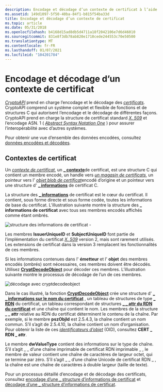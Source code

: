 ```yaml
---
description: Encodage et décodage d’un contexte de certificat à l’aide de CryptoAPI.
ms.assetid: 149d1097-5f50-40ba-84f1-b815f54ba33d
title: Encodage et décodage d’un contexte de certificat
ms.topic: article
ms.date: 05/31/2018
ms.openlocfilehash: b4168d15ad8db5d4711a18f2042106e7d6d46010
ms.sourcegitcommit: 831e8f3db78ab820e1710cede244553c70e50500
ms.translationtype: MT
ms.contentlocale: fr-FR
ms.lasthandoff: 01/07/2021
ms.locfileid: "104201784"
---
```

# <a name="encoding-and-decoding-a-certificate-context"></a>Encodage et décodage d’un contexte de certificat

[*CryptoAPI*](../secgloss/c-gly.md) prend en charge l’encodage et le décodage des [*certificats*](../secgloss/c-gly.md). CryptoAPI comprend un système complet et flexible de fonctions et de structures C qui autorisent l’encodage et le décodage de différentes façons. CryptoAPI prend en charge la structure de certificat standard [*X. 509*](../secgloss/x-gly.md) et l’encodage ASN. 1 ( [*Abstract Syntax Notation One*](../secgloss/a-gly.md) ) pour assurer l’interopérabilité avec d’autres systèmes.

Pour obtenir une vue d’ensemble des données encodées, consultez [données encodées et décodées](encoded-and-decoded-data.md).

## <a name="certificate-contexts"></a>Contextes de certificat

Un [*contexte de certificat*](../secgloss/c-gly.md), un [**\_ contexte**](/windows/desktop/api/Wincrypt/ns-wincrypt-cert_context)de certificat, est une structure C qui contient un membre encodé, un handle vers [*un magasin de certificats*](../secgloss/c-gly.md), un pointeur vers l' [*objet blob de certificat*](../secgloss/c-gly.md)encodé d’origine et un pointeur vers une structure d' [**\_ informations**](/windows/desktop/api/Wincrypt/ns-wincrypt-cert_info) de certificat C.

La structure des [**\_ informations**](/windows/desktop/api/Wincrypt/ns-wincrypt-cert_info) de certificat est le cœur du certificat. Il contient, sous forme directe et sous forme codée, toutes les informations de base du certificat. L’illustration suivante montre la structure des **\_ informations de certificat** avec tous ses membres encodés affichés comme étant ombrés.

![structure des informations de certificat \-](images/certinf2.png)

Les membres **IssuerUniqueID** et **SubjectUniqueID** font partie de l’implémentation du certificat [*X. 509*](../secgloss/x-gly.md) version 2, mais sont rarement utilisés. Les extensions de certificat dans la version 3 remplacent les fonctionnalités de ces membres.

Si les informations contenues dans l' **émetteur** et l' **objet** des membres encodés (ombrés) sont nécessaires, ces membres doivent être décodés. Utilisez [**CryptDecodeObject**](/windows/desktop/api/Wincrypt/nf-wincrypt-cryptdecodeobject) pour décoder ces membres. L’illustration suivante montre le processus de décodage de l’un de ces membres.

![décodage avec cryptdecodeobject](images/infoflow.png)

Dans le cas illustré, la fonction [**CryptDecodeObject**](/windows/desktop/api/Wincrypt/nf-wincrypt-cryptdecodeobject) crée une structure d' [**\_ \_ informations sur le nom du certificat**](/windows/desktop/api/Wincrypt/ns-wincrypt-cert_name_info) , un tableau de structures de type [**\_ RDN**](/windows/desktop/api/Wincrypt/ns-wincrypt-cert_rdn) du certificat, un tableau correspondant de structures [**\_ \_ attr du RDN du certificat**](/windows/desktop/api/Wincrypt/ns-wincrypt-cert_rdn_attr) et une chaîne qui contient le nom. Les membres de la structure **\_ \_ attr** relative au RDN du certificat déterminent le contenu de la chaîne. Par exemple, si le membre **pszObjId** est 2.5.4.3, la chaîne contient un nom commun. S’il s’agit de 2.5.4.10, la chaîne contient un nom d’organisation. Pour obtenir la liste de ces [*identificateurs d’objet*](../secgloss/o-gly.md) (OID), consultez **CERT \_ RDN \_ attr**.

Le membre **dwValueType** contient des informations sur le type de chaîne. S’il s’agit \_ \_ d’une chaîne imprimable de certificat RDN imprimable \_ , le membre de valeur contient une chaîne de caractères de largeur octet, qui se termine par zéro. S’il s’agit \_ \_ d’une chaîne Unicode de certificat RDN \_ , la chaîne est une chaîne de caractères à double largeur (taille de texte).

Pour un processus détaillé d’encodage et de décodage des certificats, consultez [encodage d’une \_ structure d’informations de certificat](encoding-a-cert-info-structure.md) et [décodage d’une \_ structure d’informations de certificat](decoding-a-cert-info-structure.md).

 

 
